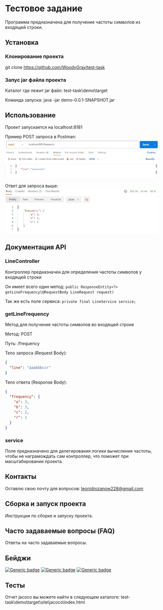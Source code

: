 # Тестовое задание

Программа предназначена для получение частоты символов из входящей строки.

## Установка

### Клонирование проекта

git clone https://github.com/WoodyGray/test-task

### Запус jar файла проекта

Каталог где лежит jar файл: test-task\demo\target

Команда запуска: java -jar demo-0.0.1-SNAPSHOT.jar

## Использование

Проект запускается на localhost:8181

Пример POST запроса в Postman:
![Пример POST запроса в Postman:](images/post-request.jpg)

Ответ для запроса выше:
![Ответ для запроса выше:](images/post-response.jpg)

## Документация API

### LineController

Контроллер предназначен для определения частоты символов у входящей строки

Он имеет всего один метод:
	```
	public ResponseEntity<?> getLineFrequency(@RequestBody LineRequest request)
	```

Так же есть поле сервиса:
	```
	private final LineService service;
	```

### getLineFrequency

Метод для получения частоты символов во входящей строке

Метод: POST

Путь: /frequency

Тело запроса (Request Body):

```json
{
  "line": "aaabbbccr"
}
```
Тело ответа (Response Body):

```json
{
  "frequency": {
    "a": 3,
    "b": 3,
    "c": 2,
    "r": 1
  }
}
```

### service

Поле предназначено для делегирования логики вычисления частоты, чтобы не награмождать сам контроллер, что поможет при масштабировании проекта.

## Контакты

Оставлю свою почту для вопросов:
	leonidrozanow228@gmail.com


## Сборка и запуск проекта

Инструкции по сборке и запуску проекта.

## Часто задаваемые вопросы (FAQ)

Ответы на часто задаваемые вопросы.

## Бейджи

[![Generic badge](https://img.shields.io/badge/Version-1.0.0-<COLOR>.svg)](https://shields.io/)
[![Generic badge](https://img.shields.io/badge/Java-17-<COLOR>.svg)](https://shields.io/)
[![Generic badge](https://img.shields.io/badge/Spring-3.1.5-<COLOR>.svg)](https://shields.io/)

## Тесты

Отчет jacoco вы можете найти в следующем каталоге: test-task\demo\target\site\jacoco\index.html

